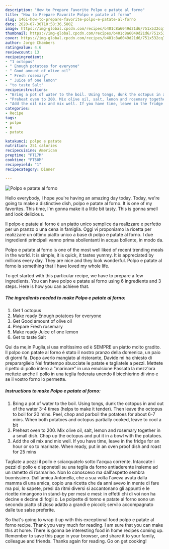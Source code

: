 ```yaml
---
description: "How to Prepare Favorite Polpo e patate al forno"
title: "How to Prepare Favorite Polpo e patate al forno"
slug: 1461-how-to-prepare-favorite-polpo-e-patate-al-forno
date: 2020-07-30T10:58:36.580Z
image: https://img-global.cpcdn.com/recipes/b401c8a6049d21d6/751x532cq70/polpo-e-patate-al-forno-recipe-main-photo.jpg
thumbnail: https://img-global.cpcdn.com/recipes/b401c8a6049d21d6/751x532cq70/polpo-e-patate-al-forno-recipe-main-photo.jpg
cover: https://img-global.cpcdn.com/recipes/b401c8a6049d21d6/751x532cq70/polpo-e-patate-al-forno-recipe-main-photo.jpg
author: Jorge Chambers
ratingvalue: 4.6
reviewcount: 13
recipeingredient:
- "1 octopus"
- " Enough potatoes for everyone"
- " Good amount of olive oil"
- " Fresh rosemary"
- " Juice of one lemon"
- "to taste Salt"
recipeinstructions:
- "Bring a pot of water to the boil. Using tongs, dunk the octopus in and out of the water 3-4 times (helps to make it tender). Then leave the octopus to boil for 20 mins. Peel, chop and parboil the potatoes for about 6-7 mins. When both potatoes and octopus partially cooked, leave to cool a bit"
- "Preheat oven to 200. Mix olive oil, salt, lemon and rosemary together in a small dish. Chop up the octopus and put it in a bowl with the potatoes."
- "Add the oil mix and mix well. If you have time, leave in the fridge for an hour or so to marinate. When ready, put in an oven proof dish and roast for 25 mins"
categories:
- Recipe
tags:
- polpo
- e
- patate

katakunci: polpo e patate 
nutrition: 251 calories
recipecuisine: American
preptime: "PT17M"
cooktime: "PT50M"
recipeyield: "1"
recipecategory: Dinner

---
```



![Polpo e patate al forno](https://img-global.cpcdn.com/recipes/b401c8a6049d21d6/751x532cq70/polpo-e-patate-al-forno-recipe-main-photo.jpg)

Hello everybody, I hope you're having an amazing day today. Today, we're going to make a distinctive dish, polpo e patate al forno. It is one of my favorites. This time, I'm gonna make it a little bit tasty. This is gonna smell and look delicious.

Il polpo e patate al forno è un piatto unico semplice da realizzare e perfetto per un pranzo o una cena in famiglia. Oggi vi proponiamo la ricetta per realizzare un ottimo piatto unico a base di polpo e patate al forno. I due ingredienti principali vanno prima sbollentanti in acqua bollente, in modo da.

Polpo e patate al forno is one of the most well liked of recent trending meals in the world. It is simple, it is quick, it tastes yummy. It is appreciated by millions every day. They are nice and they look wonderful. Polpo e patate al forno is something that I have loved my whole life.


To get started with this particular recipe, we have to prepare a few ingredients. You can have polpo e patate al forno using 6 ingredients and 3 steps. Here is how you can achieve that.

<!--inarticleads1-->

##### The ingredients needed to make Polpo e patate al forno:

1. Get 1 octopus
1. Make ready  Enough potatoes for everyone
1. Get  Good amount of olive oil
1. Prepare  Fresh rosemary
1. Make ready  Juice of one lemon
1. Get to taste Salt


Qui da me,in Puglia,si usa moltissimo ed è SEMPRE un piatto molto gradito. Il polpo con patate al forno è stato il nostro pranzo della domenica, un paio di giorni fa. Dopo averlo mangiato al ristorante, Davide mi ha chiesto di prepararglielo Nel frattempo sbucciate le patate e tagliatele a pezzi. Mettete il petto di pollo intero a &#34;marinare&#34; in una emulsione Passata la mezz&#39;ora mettete anche il pollo in una teglia foderata unendo il bicchierino di vino e se il vostro forno lo permette. 

<!--inarticleads2-->

##### Instructions to make Polpo e patate al forno:

1. Bring a pot of water to the boil. Using tongs, dunk the octopus in and out of the water 3-4 times (helps to make it tender). Then leave the octopus to boil for 20 mins. Peel, chop and parboil the potatoes for about 6-7 mins. When both potatoes and octopus partially cooked, leave to cool a bit
1. Preheat oven to 200. Mix olive oil, salt, lemon and rosemary together in a small dish. Chop up the octopus and put it in a bowl with the potatoes.
1. Add the oil mix and mix well. If you have time, leave in the fridge for an hour or so to marinate. When ready, put in an oven proof dish and roast for 25 mins


Tagliate a pezzi il pollo e sciacquatelo sotto l&#39;acqua corrente. Intaccate i pezzi di pollo e disponeteli su una teglia da forno antiaderente insieme ad un rametto di rosmarino. Non lo conoscevo ma dall&#39;aspetto sembra buonissimo. Dall&#39;amica Antonella, che a sua volta l&#39;aveva avuta dalla mamma di una amica, copio una ricetta che da anni avevo in mente di fare ma poi, lo sapete, presi da ritmi diversi si accantonano gli appunti e le ricette rimangono in stand-by per mesi e mesi: in effetti chi di voi non ha decine e decine di fogli o. Le polpette di tonno e patate al forno sono un secondo piatto sfizioso adatto a grandi e piccoli; servilo accompagnato dalle tue salse preferite. 

So that's going to wrap it up with this exceptional food polpo e patate al forno recipe. Thank you very much for reading. I am sure that you can make this at home. There is gonna be interesting food in home recipes coming up. Remember to save this page in your browser, and share it to your family, colleague and friends. Thanks again for reading. Go on get cooking!
